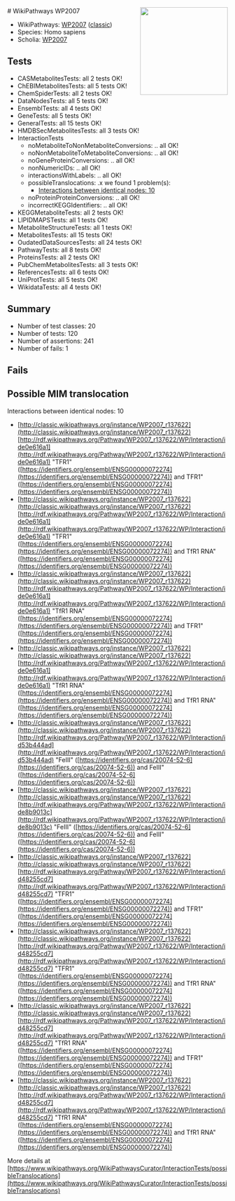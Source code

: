 <img style="float: right; width: 200px" src="https://upload.wikimedia.org/wikipedia/commons/thumb/8/83/Wplogo_with_text_500.png/640px-Wplogo_with_text_500.png" />
# WikiPathways WP2007

* WikiPathways: [WP2007](https://wikipathways.org/pathways/WP2007) ([classic](https://classic.wikipathways.org/instance/WP2007))
* Species: Homo sapiens
* Scholia: [WP2007](https://scholia.toolforge.org/wikipathways/WP2007)
## Tests
* CASMetabolitesTests: all 2 tests OK!
* ChEBIMetabolitesTests: all 5 tests OK!
* ChemSpiderTests: all 2 tests OK!
* DataNodesTests: all 5 tests OK!
* EnsemblTests: all 4 tests OK!
* GeneTests: all 5 tests OK!
* GeneralTests: all 15 tests OK!
* HMDBSecMetabolitesTests: all 3 tests OK!
* InteractionTests
    * noMetaboliteToNonMetaboliteConversions: .. all OK!
    * noNonMetaboliteToMetaboliteConversions: .. all OK!
    * noGeneProteinConversions: .. all OK!
    * nonNumericIDs: .. all OK!
    * interactionsWithLabels: .. all OK!
    * possibleTranslocations: .x we found 1 problem(s):
        * [Interactions between identical nodes: 10](#661ebeea)
    * noProteinProteinConversions: .. all OK!
    * incorrectKEGGIdentifiers: .. all OK!
* KEGGMetaboliteTests: all 2 tests OK!
* LIPIDMAPSTests: all 1 tests OK!
* MetaboliteStructureTests: all 1 tests OK!
* MetabolitesTests: all 15 tests OK!
* OudatedDataSourcesTests: all 24 tests OK!
* PathwayTests: all 8 tests OK!
* ProteinsTests: all 2 tests OK!
* PubChemMetabolitesTests: all 3 tests OK!
* ReferencesTests: all 6 tests OK!
* UniProtTests: all 5 tests OK!
* WikidataTests: all 4 tests OK!


## Summary

* Number of test classes: 20
* Number of tests: 120
* Number of assertions: 241
* Number of fails: 1

## Fails

<a name="661ebeea" />

## Possible MIM translocation

Interactions between identical nodes: 10

* [http://classic.wikipathways.org/instance/WP2007_r137622](http://classic.wikipathways.org/instance/WP2007_r137622) [http://rdf.wikipathways.org/Pathway/WP2007_r137622/WP/Interaction/ide0e616a1](http://rdf.wikipathways.org/Pathway/WP2007_r137622/WP/Interaction/ide0e616a1) "TFR1" ([https://identifiers.org/ensembl/ENSG00000072274](https://identifiers.org/ensembl/ENSG00000072274)) and 
TFR1" ([https://identifiers.org/ensembl/ENSG00000072274](https://identifiers.org/ensembl/ENSG00000072274))
* [http://classic.wikipathways.org/instance/WP2007_r137622](http://classic.wikipathways.org/instance/WP2007_r137622) [http://rdf.wikipathways.org/Pathway/WP2007_r137622/WP/Interaction/ide0e616a1](http://rdf.wikipathways.org/Pathway/WP2007_r137622/WP/Interaction/ide0e616a1) "TFR1" ([https://identifiers.org/ensembl/ENSG00000072274](https://identifiers.org/ensembl/ENSG00000072274)) and 
TfR1 RNA" ([https://identifiers.org/ensembl/ENSG00000072274](https://identifiers.org/ensembl/ENSG00000072274))
* [http://classic.wikipathways.org/instance/WP2007_r137622](http://classic.wikipathways.org/instance/WP2007_r137622) [http://rdf.wikipathways.org/Pathway/WP2007_r137622/WP/Interaction/ide0e616a1](http://rdf.wikipathways.org/Pathway/WP2007_r137622/WP/Interaction/ide0e616a1) "TfR1 RNA" ([https://identifiers.org/ensembl/ENSG00000072274](https://identifiers.org/ensembl/ENSG00000072274)) and 
TFR1" ([https://identifiers.org/ensembl/ENSG00000072274](https://identifiers.org/ensembl/ENSG00000072274))
* [http://classic.wikipathways.org/instance/WP2007_r137622](http://classic.wikipathways.org/instance/WP2007_r137622) [http://rdf.wikipathways.org/Pathway/WP2007_r137622/WP/Interaction/ide0e616a1](http://rdf.wikipathways.org/Pathway/WP2007_r137622/WP/Interaction/ide0e616a1) "TfR1 RNA" ([https://identifiers.org/ensembl/ENSG00000072274](https://identifiers.org/ensembl/ENSG00000072274)) and 
TfR1 RNA" ([https://identifiers.org/ensembl/ENSG00000072274](https://identifiers.org/ensembl/ENSG00000072274))
* [http://classic.wikipathways.org/instance/WP2007_r137622](http://classic.wikipathways.org/instance/WP2007_r137622) [http://rdf.wikipathways.org/Pathway/WP2007_r137622/WP/Interaction/id53b444ad](http://rdf.wikipathways.org/Pathway/WP2007_r137622/WP/Interaction/id53b444ad) "FeIII" ([https://identifiers.org/cas/20074-52-6](https://identifiers.org/cas/20074-52-6)) and 
FeIII" ([https://identifiers.org/cas/20074-52-6](https://identifiers.org/cas/20074-52-6))
* [http://classic.wikipathways.org/instance/WP2007_r137622](http://classic.wikipathways.org/instance/WP2007_r137622) [http://rdf.wikipathways.org/Pathway/WP2007_r137622/WP/Interaction/ide8b9013c](http://rdf.wikipathways.org/Pathway/WP2007_r137622/WP/Interaction/ide8b9013c) "FeIII" ([https://identifiers.org/cas/20074-52-6](https://identifiers.org/cas/20074-52-6)) and 
FeIII" ([https://identifiers.org/cas/20074-52-6](https://identifiers.org/cas/20074-52-6))
* [http://classic.wikipathways.org/instance/WP2007_r137622](http://classic.wikipathways.org/instance/WP2007_r137622) [http://rdf.wikipathways.org/Pathway/WP2007_r137622/WP/Interaction/id48255cd7](http://rdf.wikipathways.org/Pathway/WP2007_r137622/WP/Interaction/id48255cd7) "TFR1" ([https://identifiers.org/ensembl/ENSG00000072274](https://identifiers.org/ensembl/ENSG00000072274)) and 
TFR1" ([https://identifiers.org/ensembl/ENSG00000072274](https://identifiers.org/ensembl/ENSG00000072274))
* [http://classic.wikipathways.org/instance/WP2007_r137622](http://classic.wikipathways.org/instance/WP2007_r137622) [http://rdf.wikipathways.org/Pathway/WP2007_r137622/WP/Interaction/id48255cd7](http://rdf.wikipathways.org/Pathway/WP2007_r137622/WP/Interaction/id48255cd7) "TFR1" ([https://identifiers.org/ensembl/ENSG00000072274](https://identifiers.org/ensembl/ENSG00000072274)) and 
TfR1 RNA" ([https://identifiers.org/ensembl/ENSG00000072274](https://identifiers.org/ensembl/ENSG00000072274))
* [http://classic.wikipathways.org/instance/WP2007_r137622](http://classic.wikipathways.org/instance/WP2007_r137622) [http://rdf.wikipathways.org/Pathway/WP2007_r137622/WP/Interaction/id48255cd7](http://rdf.wikipathways.org/Pathway/WP2007_r137622/WP/Interaction/id48255cd7) "TfR1 RNA" ([https://identifiers.org/ensembl/ENSG00000072274](https://identifiers.org/ensembl/ENSG00000072274)) and 
TFR1" ([https://identifiers.org/ensembl/ENSG00000072274](https://identifiers.org/ensembl/ENSG00000072274))
* [http://classic.wikipathways.org/instance/WP2007_r137622](http://classic.wikipathways.org/instance/WP2007_r137622) [http://rdf.wikipathways.org/Pathway/WP2007_r137622/WP/Interaction/id48255cd7](http://rdf.wikipathways.org/Pathway/WP2007_r137622/WP/Interaction/id48255cd7) "TfR1 RNA" ([https://identifiers.org/ensembl/ENSG00000072274](https://identifiers.org/ensembl/ENSG00000072274)) and 
TfR1 RNA" ([https://identifiers.org/ensembl/ENSG00000072274](https://identifiers.org/ensembl/ENSG00000072274))


More details at [https://www.wikipathways.org/WikiPathwaysCurator/InteractionTests/possibleTranslocations](https://www.wikipathways.org/WikiPathwaysCurator/InteractionTests/possibleTranslocations)

